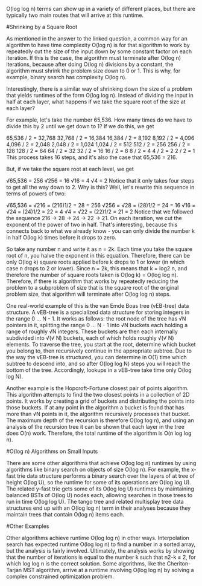 O(log log n) terms can show up in a variety of different places, but there are typically two main routes that will arrive at this runtime.

#Shrinking by a Square Root

As mentioned in the answer to the linked question, a common way for an algorithm to have time complexity O(log n) is for that algorithm to work by repeatedly cut the size of the input down by some constant factor on each iteration. If this is the case, the algorithm must terminate after O(log n) iterations, because after doing O(log n) divisions by a constant, the algorithm must shrink the problem size down to 0 or 1. This is why, for example, binary search has complexity O(log n).

Interestingly, there is a similar way of shrinking down the size of a problem that yields runtimes of the form O(log log n). Instead of dividing the input in half at each layer, what happens if we take the square root of the size at each layer?

For example, let's take the number 65,536. How many times do we have to divide this by 2 until we get down to 1? If we do this, we get

65,536 / 2 = 32,768
32,768 / 2 = 16,384
16,384 / 2 = 8,192
8,192 / 2 = 4,096
4,096 / 2 = 2,048
2,048 / 2 = 1,024
1,024 / 2 = 512
512 / 2 = 256
256 / 2 = 128
128 / 2 = 64
64 / 2 = 32
32 / 2 = 16
16 / 2 = 8
8 / 2 = 4
4 / 2 = 2
2 / 2 = 1
This process takes 16 steps, and it's also the case that 65,536 = 216.

But, if we take the square root at each level, we get

√65,536 = 256
√256 = 16
√16 = 4
√4 = 2
Notice that it only takes four steps to get all the way down to 2. Why is this? Well, let's rewrite this sequence in terms of powers of two:

√65,536 = √216 = (216)1/2 = 28 = 256
√256 = √28 = (28)1/2 = 24 = 16
√16 = √24 = (24)1/2 = 22 = 4
√4 = √22 = (22)1/2 = 21 = 2
Notice that we followed the sequence 216 → 28 → 24 → 22 → 21. On each iteration, we cut the exponent of the power of two in half. That's interesting, because this connects back to what we already know - you can only divide the number k in half O(log k) times before it drops to zero.

So take any number n and write it as n = 2k. Each time you take the square root of n, you halve the exponent in this equation. Therefore, there can be only O(log k) square roots applied before k drops to 1 or lower (in which case n drops to 2 or lower). Since n = 2k, this means that k = log2 n, and therefore the number of square roots taken is O(log k) = O(log log n). Therefore, if there is algorithm that works by repeatedly reducing the problem to a subproblem of size that is the square root of the original problem size, that algorithm will terminate after O(log log n) steps.

One real-world example of this is the van Emde Boas tree (vEB-tree) data structure. A vEB-tree is a specialized data structure for storing integers in the range 0 ... N - 1. It works as follows: the root node of the tree has √N pointers in it, splitting the range 0 ... N - 1 into √N buckets each holding a range of roughly √N integers. These buckets are then each internally subdivided into √(√ N) buckets, each of which holds roughly √(√ N) elements. To traverse the tree, you start at the root, determine which bucket you belong to, then recursively continue in the appropriate subtree. Due to the way the vEB-tree is structured, you can determine in O(1) time which subtree to descend into, and so after O(log log N) steps you will reach the bottom of the tree. Accordingly, lookups in a vEB-tree take time only O(log log N).

Another example is the Hopcroft-Fortune closest pair of points algorithm. This algorithm attempts to find the two closest points in a collection of 2D points. It works by creating a grid of buckets and distributing the points into those buckets. If at any point in the algorithm a bucket is found that has more than √N points in it, the algorithm recursively processes that bucket. The maximum depth of the recursion is therefore O(log log n), and using an analysis of the recursion tree it can be shown that each layer in the tree does O(n) work. Therefore, the total runtime of the algorithm is O(n log log n).

#O(log n) Algorithms on Small Inputs

There are some other algorithms that achieve O(log log n) runtimes by using algorithms like binary search on objects of size O(log n). For example, the x-fast trie data structure performs a binary search over the layers of at tree of height O(log U), so the runtime for some of its operations are O(log log U). The related y-fast trie gets some of its O(log log U) runtimes by maintaining balanced BSTs of O(log U) nodes each, allowing searches in those trees to run in time O(log log U). The tango tree and related multisplay tree data structures end up with an O(log log n) term in their analyses because they maintain trees that contain O(log n) items each.

#Other Examples

Other algorithms achieve runtime O(log log n) in other ways. Interpolation search has expected runtime O(log log n) to find a number in a sorted array, but the analysis is fairly involved. Ultimately, the analysis works by showing that the number of iterations is equal to the number k such that n2-k ≤ 2, for which log log n is the correct solution. Some algorithms, like the Cheriton-Tarjan MST algorithm, arrive at a runtime involving O(log log n) by solving a complex constrained optimization problem.
